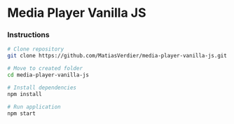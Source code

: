 # Media Player Vanilla JS

### Instructions

```bash
# Clone repository
git clone https://github.com/MatiasVerdier/media-player-vanilla-js.git

# Move to created folder
cd media-player-vanilla-js

# Install dependencies
npm install

# Run application
npm start
